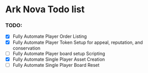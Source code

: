 # Ark Nova Todo list

### TODO: 
- [X] Fully Automate Player Order Listing
- [X] Fully Automate Player Token Setup for appeal, reputation, and conservation
- [ ] Fully Automate Player board setup Scripting
- [X] Fully Automate Single Player Asset Creation
- [ ] Fully Automate Single Player Board Reset